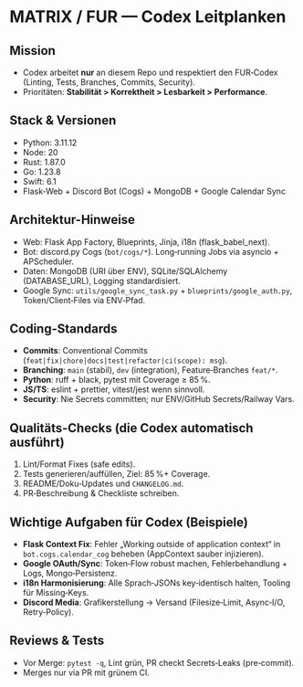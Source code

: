 # MATRIX / FUR — Codex Leitplanken

## Mission
- Codex arbeitet **nur** an diesem Repo und respektiert den FUR‑Codex (Linting, Tests, Branches, Commits, Security).
- Prioritäten: **Stabilität > Korrektheit > Lesbarkeit > Performance**.

## Stack & Versionen
- Python: 3.11.12
- Node: 20
- Rust: 1.87.0
- Go: 1.23.8
- Swift: 6.1
- Flask‑Web + Discord Bot (Cogs) + MongoDB + Google Calendar Sync

## Architektur-Hinweise
- Web: Flask App Factory, Blueprints, Jinja, i18n (flask_babel_next).
- Bot: discord.py Cogs (`bot/cogs/*`). Long‑running Jobs via asyncio + APScheduler.
- Daten: MongoDB (URI über ENV), SQLite/SQLAlchemy (DATABASE_URL), Logging standardisiert.
- Google Sync: `utils/google_sync_task.py` + `blueprints/google_auth.py`, Token/Client‑Files via ENV‑Pfad.

## Coding-Standards
- **Commits**: Conventional Commits (`feat|fix|chore|docs|test|refactor|ci(scope): msg`).
- **Branching**: `main` (stabil), `dev` (integration), Feature‑Branches `feat/*`.
- **Python**: ruff + black, pytest mit Coverage ≥ 85 %.
- **JS/TS**: eslint + prettier, vitest/jest wenn sinnvoll.
- **Security**: Nie Secrets committen; nur ENV/GitHub Secrets/Railway Vars.

## Qualitäts-Checks (die Codex automatisch ausführt)
1. Lint/Format Fixes (safe edits).
2. Tests generieren/auffüllen, Ziel: 85 %+ Coverage.
3. README/Doku‑Updates und `CHANGELOG.md`.
4. PR‑Beschreibung & Checkliste schreiben.

## Wichtige Aufgaben für Codex (Beispiele)
- **Flask Context Fix**: Fehler „Working outside of application context“ in `bot.cogs.calendar_cog` beheben (AppContext sauber injizieren).
- **Google OAuth/Sync**: Token‑Flow robust machen, Fehlerbehandlung + Logs, Mongo‑Persistenz.
- **i18n Harmonisierung**: Alle Sprach‑JSONs key‑identisch halten, Tooling für Missing‑Keys.
- **Discord Media**: Grafikerstellung → Versand (Filesize‑Limit, Async‑I/O, Retry‑Policy).

## Reviews & Tests
- Vor Merge: `pytest -q`, Lint grün, PR checkt Secrets‑Leaks (pre‑commit).
- Merges nur via PR mit grünem CI.
